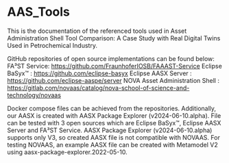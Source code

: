 # AAS_Tools
This is the documentation of the referenced tools used in Asset Administration Shell Tool Comparison: A Case Study with Real Digital Twins Used in Petrochemical Industry.

GitHub repositories of open source implementations can be found below:
FA³ST Service: https://github.com/FraunhoferIOSB/FAAAST-Service
Eclipse BaSyx™ : https://github.com/eclipse-basyx
Eclipse AASX Server : https://github.com/eclipse-aaspe/server
NOVA Asset Administration Shell : https://gitlab.com/novaas/catalog/nova-school-of-science-and-technology/novaas

Docker compose files can be achieved from the repositories. 
Additionally, our AASX is created with AASX Package Explorer (v2024-06-10.alpha). File can be tested with 3 open sources which are Eclipse BaSyx™, Eclipse AASX Server and FA³ST Service.
AASX Package Explorer (v2024-06-10.alpha) supports only V3, so created AASX file is not compatible with NOVAAS. For testing NOVAAS, an example AASX file can be created with Metamodel V2 using aasx-package-explorer.2022-05-10.


